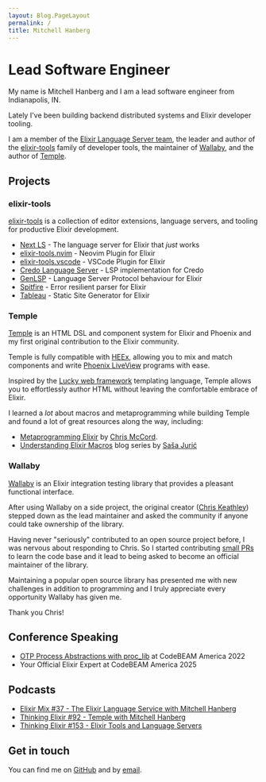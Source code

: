 ```yaml
---
layout: Blog.PageLayout
permalink: /
title: Mitchell Hanberg
---
```


# Lead Software Engineer

My name is Mitchell Hanberg and I am a lead software engineer from Indianapolis, IN.

Lately I've been building backend distributed systems and Elixir developer tooling.

I am a member of the [Elixir Language Server team](https://elixir-lang.org/blog/2024/08/15/welcome-elixir-language-server-team/), the leader and author of the [elixir-tools](https://github.com/elixir-tools) family of developer tools, the maintainer of [Wallaby](https://www.github.com/elixir-wallaby/wallaby), and the author of [Temple](https://www.github.com/mhanberg/temple).

## Projects

### elixir-tools

[elixir-tools](https://github.com/elixir-tools) is a collection of editor extensions, language servers, and tooling for productive Elixir development.

- [Next LS](https://github.com/elixir-tools/next-ls) - The language server for Elixir that _just_ works
- [elixir-tools.nvim](https://github.com/elixir-tools/elixir-tools.nvim) - Neovim Plugin for Elixir
- [elixir-tools.vscode](https://github.com/elixir-tools/elixir-tools.vscode) - VSCode Plugin for Elixir
- [Credo Language Server](https://github.com/elixir-tools/credo-langauge-server) - LSP implementation for Credo
- [GenLSP](https://github.com/elixir-tools/gen_lsp) - Language Server Protocol behaviour for Elixir
- [Spitfire](https://github.com/elixir-tools/spitfire) - Error resilient parser for Elixir
- [Tableau](https://github.com/elixir-tools/tableau) - Static Site Generator for Elixir

### Temple

[Temple](https://github.com/mhanberg/temple) is an HTML DSL and component system for Elixir and Phoenix and my first original contribution to the Elixir community.

Temple is fully compatible with [HEEx](TODO), allowing you to mix and match components and write [Phoenix LiveView](TODO) programs with ease.

Inspired by the [Lucky web framework](https://luckyframework.org/guides/frontend/rendering-html#creating-a-page) templating language, Temple allows you to effortlessly author HTML without leaving the comfortable embrace of Elixir.

I learned a _lot_ about macros and metaprogramming while building Temple and found a lot of great resources along the way, including:

* [Metaprogramming Elixir](https://amzn.to/2CVV7lr) by [Chris McCord](https://twitter.com/chris_mccord).
* [Understanding Elixir Macros](https://www.theerlangelist.com/article/macros_1) blog series by [Saša Jurić](https://twitter.com/sasajuric)

### Wallaby

[Wallaby](https://github.com/elixir-wallaby/wallaby) is an Elixir integration testing library that provides a pleasant functional interface.

After using Wallaby on a side project, the original creator ([Chris Keathley](https://keathley.io)) stepped down as the lead maintainer and asked the community if anyone could take ownership of the library.

Having never "seriously" contributed to an open source project before, I was nervous about responding to Chris. So I started contributing [small PRs](https://github.com/elixir-wallaby/wallaby/pull/371) to learn the code base and it lead to being asked to become an official maintainer of the library.

Maintaining a popular open source library has presented me with new challenges in addition to programming and I truly appreciate every opportunity Wallaby has given me.

Thank you Chris!


## Conference Speaking

- [OTP Process Abstractions with proc_lib](https://www.youtube.com/watch?v=Ug-SEozyG1A) at CodeBEAM America 2022
- Your Official Elixir Expert at CodeBEAM America 2025

## Podcasts

- [Elixir Mix #37 - The Elixir Language Service with Mitchell Hanberg](https://topenddevs.com/podcasts/elixir-mix/episodes/emx-037-the-elixir-language-service-with-mitchell-hanberg)
- [Thinking Elixir #92 - Temple with Mitchell Hanberg](https://podcast.thinkingelixir.com/92)
- [Thinking Elixir #153 - Elixir Tools and Language Servers](https://podcast.thinkingelixir.com/153)

## Get in touch

You can find me on [GitHub](https://github.com/mhanberg) and by [email](mailto:contact@mitchellhanberg.com).

